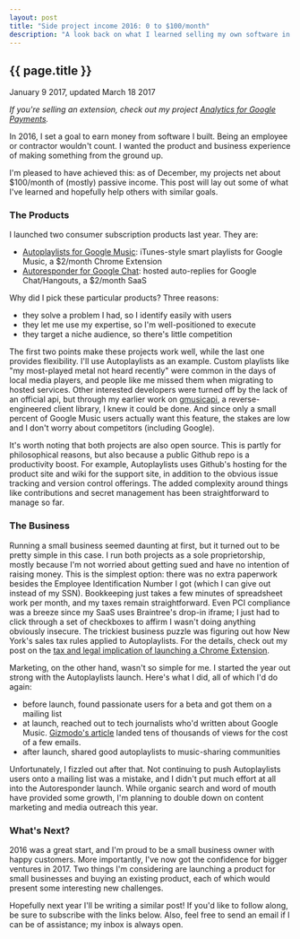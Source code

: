 ```yaml
---
layout: post
title: "Side project income 2016: 0 to $100/month"
description: "A look back on what I learned selling my own software in 2016."
---
```


{{ page.title }}
----------------

<p class="meta">January 9 2017, updated March 18 2017</p>

*If you're selling an extension, check out my project [Analytics for Google Payments](https://analytics.simon.codes).*

In 2016, I set a goal to earn money from software I built.
Being an employee or contractor wouldn't count.
I wanted the product and business experience of making something from the ground up.

I'm pleased to have achieved this: as of December, my projects net about $100/month of (mostly) passive income.
This post will lay out some of what I've learned and hopefully help others with similar goals.

### The Products

I launched two consumer subscription products last year.
They are:

* [Autoplaylists for Google Music](https://autoplaylists.simon.codes): iTunes-style smart playlists for Google Music, a $2/month Chrome Extension
* [Autoresponder for Google Chat](https://gchat.simon.codes): hosted auto-replies for Google Chat/Hangouts, a $2/month SaaS

Why did I pick these particular products?
Three reasons:

* they solve a problem I had, so I identify easily with users
* they let me use my expertise, so I'm well-positioned to execute
* they target a niche audience, so there's little competition

The first two points make these projects work well, while the last one provides flexibility.
I'll use Autoplaylists as an example.
Custom playlists like "my most-played metal not heard recently" were common in the days of local media players, and people like me missed them when migrating to hosted services.
Other interested developers were turned off by the lack of an official api, but through my earlier work on [gmusicapi](https://github.com/simon-weber/gmusicapi), a reverse-engineered client library, I knew it could be done.
And since only a small percent of Google Music users actually want this feature, the stakes are low and I don't worry about competitors (including Google).

It's worth noting that both projects are also open source.
This is partly for philosophical reasons, but also because a public Github repo is a productivity boost.
For example, Autoplaylists uses Github's hosting for the product site and wiki for the support site, in addition to the obvious issue tracking and version control offerings.
The added complexity around things like contributions and secret management has been straightforward to manage so far.

### The Business

Running a small business seemed daunting at first, but it turned out to be pretty simple in this case.
I run both projects as a sole proprietorship, mostly because I'm not worried about getting sued and have no intention of raising money.
This is the simplest option: there was no extra paperwork besides the Employee Identification Number I got (which I can give out instead of my SSN).
Bookkeeping just takes a few minutes of spreadsheet work per month, and my taxes remain straightforward.
Even PCI compliance was a breeze since my SaaS uses Braintree's drop-in iframe;
I just had to click through a set of checkboxes to affirm I wasn't doing anything obviously insecure.
The trickiest business puzzle was figuring out how New York's sales tax rules applied to Autoplaylists.
For the details, check out my post on the [tax and legal implication of launching a Chrome Extension](https://www.simonmweber.com/2016/07/11/launching-a-chrome-extension-part-1-taxes-and-legal.html).

Marketing, on the other hand, wasn't so simple for me.
I started the year out strong with the Autoplaylists launch.
Here's what I did, all of which I'd do again:

* before launch, found passionate users for a beta and got them on a mailing list
* at launch, reached out to tech journalists who'd written about Google Music. [Gizmodo's article](http://fieldguide.gizmodo.com/how-to-use-one-of-itunes-best-features-in-google-play-m-1766789374) landed tens of thousands of views for the cost of a few emails.
* after launch, shared good autoplaylists to music-sharing communities

Unfortunately, I fizzled out after that.
Not continuing to push Autoplaylists users onto a mailing list was a mistake, and I didn't put much effort at all into the Autoresponder launch.
While organic search and word of mouth have provided some growth, I'm planning to double down on content marketing and media outreach this year.

### What's Next?

2016 was a great start, and I'm proud to be a small business owner with happy customers.
More importantly, I've now got the confidence for bigger ventures in 2017.
Two things I'm considering are launching a product for small businesses and buying an existing product, each of which would present some interesting new challenges.

Hopefully next year I'll be writing a similar post!
If you'd like to follow along, be sure to subscribe with the links below.
Also, feel free to send an email if I can be of assistance; my inbox is always open.
